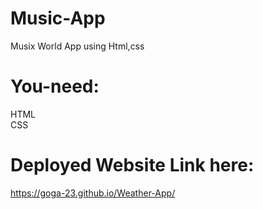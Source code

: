 # Music-App

Musix World App using Html,css

# You-need:
HTML\
CSS

# Deployed Website Link here: 
  https://goga-23.github.io/Weather-App/
